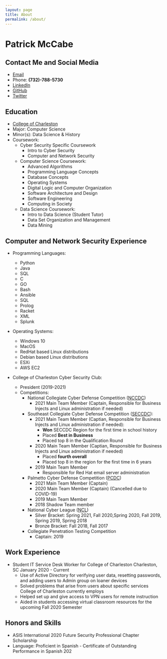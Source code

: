 ```yaml
---
layout: page
title: About
permalink: /about/
---
```


# Patrick McCabe 

## Contact Me and Social Media
* [Email](mailto:patrick.j.mccabe5@gmail.com)
* Phone: **(732)-788-5730**
* [LinkedIn](https://www.linkedin.com/in/patrick-mccabe-b4980314a/)
* [GitHub](https://github.com/pmccabe5)
* [Twitter](https://twitter.com/pmccabe_infosec)

## Education

* [College of Charleston](https://compsci.cofc.edu/)
* Major: Computer Science
* Minor(s): Data Science & History
* Coursework:
    - Cyber Security Specific Coursework
        - Intro to Cyber Security
        - Computer and Network Security
    - Computer Science Coursework:
        - Advanced Algorithms
        - Programming Language Concepts
        - Database Concepts 
        - Operating Systems
        - Digital Logic and Computer Organization
        - Software Architecture and Design
        - Software Engineering
        - Computing in Society
    - Data Science Coursework:
        - Intro to Data Science (Student Tutor)
        - Data Set Organization and Management 
        - Data Mining

## Computer and Network Security Experience
* Programming Languages:
    - Python
    - Java
    - SQL
    - C
    - GO
    - Bash
    - Ansible
    - SQL
    - Prolog
    - Racket
    - XML
    - Splunk

* Operating Systems:
    - Windows 10
    - MacOS
    - RedHat based Linux distributions
    - Debian based Linux distributions
    - ESXi
    - AWS EC2

* College of Charleston Cyber Security Club:
    - President (2019-2021)
    - Competitions:
        - National Collegiate Cyber Defense Competition ([NCCDC](https://www.nationalccdc.org/))
            - 2021 Main Team Member (Captain, Responsible for Business Injects and Linux administration if needed)
        - Southeast Collegiate Cyber Defense Competition ([SECCDC](https://cyberinstitute.kennesaw.edu/seccdc/index.php)):
            - 2021 Main Team Member (Captian, Responsible for Business Injects and Linux administration if needed):
                - **Won** SECCDC Region for the first time in school history
                - Placed **Best in Business**
                - Placed top 8 in the Qualification Round
            - 2020 Main Team Member (Captian, Responsible for Business Injects and Linux administration if needed)
                - Placed **fourth overall**
                - Placed top 8 in the region for the first time in 6 years
            - 2019 Main Team Member
                - Responsible for Red Hat email server administration
        - Palmetto Cyber Defense Competition ([PCDC](https://pcdc-sc.com/))
            - 2021 Main Team Member (Captain)
            - 2020 Main Team Member (Captain) (Cancelled due to COVID-19)
            - 2019 Main Team Member
            - 2018 Shadow Team member
        - National Cyber League ([NCL](https://nationalcyberleague.org/))
            - Silver Bracket: Spring 2021, Fall 2020,Spring 2020, Fall 2019, Spring 2019, Spring 2018
            - Bronze Bracket: Fall 2018, Fall 2017
        - Collegiate Penetration Testing Competition
            - Captain: 2019

## Work Experience
* Student IT Service Desk Worker for College of Charleston Charleston, SC January 2020 - Current
    - Use of Active Directory for verifying user data, resetting passwords, and adding users to Admin group on loaner devices
    - Solved problems that arise from users about specific services College of Charleston currently employs
    - Helped set up and give access to VPN users for remote instruction
    - Aided in students accessing virtual classroom resources  for the upcoming Fall 2020 Semester 

## Honors and Skills
* ASIS International 2020 Future Security Professional Chapter Scholarship
* Language: Proficient in Spanish - Certificate of Outstanding Performance in Spanish 202




        



